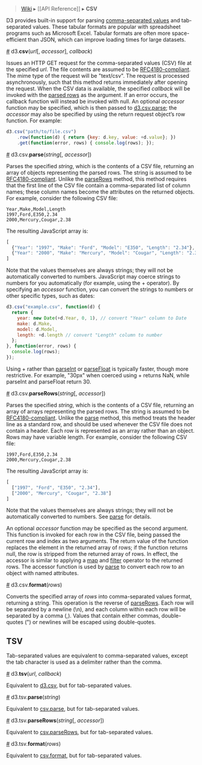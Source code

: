 > [Wiki](Home) ▸ [[API Reference]] ▸ **CSV**

D3 provides built-in support for parsing [comma-separated values](http://en.wikipedia.org/wiki/Comma-separated_values) and tab-separated values. These tabular formats are popular with spreadsheet programs such as Microsoft Excel. Tabular formats are often more space-efficient than JSON, which can improve loading times for large datasets.

<a name="csv" href="#wiki-csv">#</a> d3.<b>csv</b>(<i>url</i>[, <i>accessor</i>], <i>callback</i>)

Issues an HTTP GET request for the comma-separated values (CSV) file at the specified *url*. The file contents are assumed to be [RFC4180-compliant](http://tools.ietf.org/html/rfc4180). The mime type of the request will be "text/csv". The request is processed asynchronously, such that this method returns immediately after opening the request. When the CSV data is available, the specified *callback* will be invoked with the [parsed rows](CSV#wiki-parse) as the argument. If an error occurs, the callback function will instead be invoked with null. An optional <i>accessor</i> function may be specified, which is then passed to [d3.csv.parse](#wiki-parse); the <i>accessor</i> may also be specified by using the return request object’s row function. For example:

```js
d3.csv("path/to/file.csv")
    .row(function(d) { return {key: d.key, value: +d.value}; })
    .get(function(error, rows) { console.log(rows); });
```

<a name="parse" href="#wiki-parse">#</a> d3.csv.<b>parse</b>(<i>string</i>[, <i>accessor</i>])

Parses the specified *string*, which is the contents of a CSV file, returning an array of objects representing the parsed rows. The string is assumed to be [RFC4180-compliant](http://tools.ietf.org/html/rfc4180). Unlike the [parseRows](CSV#wiki-parseRows) method, this method requires that the first line of the CSV file contain a comma-separated list of column names; these column names become the attributes on the returned objects. For example, consider the following CSV file:

```
Year,Make,Model,Length
1997,Ford,E350,2.34
2000,Mercury,Cougar,2.38
```

The resulting JavaScript array is:

```javascript
[
  {"Year": "1997", "Make": "Ford", "Model": "E350", "Length": "2.34"},
  {"Year": "2000", "Make": "Mercury", "Model": "Cougar", "Length": "2.38"}
]
```

Note that the values themselves are always strings; they will not be automatically converted to numbers. JavaScript may coerce strings to numbers for you automatically (for example, using the + operator). By specifying an <i>accessor</i> function, you can convert the strings to numbers or other specific types, such as dates:

```javascript
d3.csv("example.csv", function(d) {
  return {
    year: new Date(+d.Year, 0, 1), // convert "Year" column to Date
    make: d.Make,
    model: d.Model,
    length: +d.length // convert "Length" column to number
  };
}, function(error, rows) {
  console.log(rows);
});
```

Using + rather than [parseInt](https://developer.mozilla.org/en/JavaScript/Reference/Global_Objects/parseInt) or [parseFloat](https://developer.mozilla.org/en/JavaScript/Reference/Global_Objects/parseFloat) is typically faster, though more restrictive. For example, "30px" when coerced using + returns NaN, while parseInt and parseFloat return 30.

<a name="parseRows" href="CSV#wiki-parseRows">#</a> d3.csv.<b>parseRows</b>(<i>string</i>[, <i>accessor</i>])

Parses the specified *string*, which is the contents of a CSV file, returning an array of arrays representing the parsed rows. The string is assumed to be [RFC4180-compliant](http://tools.ietf.org/html/rfc4180). Unlike the [parse](CSV#wiki-parse) method, this method treats the header line as a standard row, and should be used whenever the CSV file does not contain a header. Each row is represented as an array rather than an object. Rows may have variable length. For example, consider the following CSV file:

```
1997,Ford,E350,2.34
2000,Mercury,Cougar,2.38
```

The resulting JavaScript array is:

```javascript
[
  ["1997", "Ford", "E350", "2.34"],
  ["2000", "Mercury", "Cougar", "2.38"]
]
```

Note that the values themselves are always strings; they will not be automatically converted to numbers. See [parse](CSV#wiki-parse) for details.

An optional *accessor* function may be specified as the second argument. This function is invoked for each row in the CSV file, being passed the current row and index as two arguments. The return value of the function replaces the element in the returned array of rows; if the function returns null, the row is stripped from the returned array of rows. In effect, the accessor is similar to applying a [map](https://developer.mozilla.org/en/JavaScript/Reference/Global_Objects/Array/map) and [filter](https://developer.mozilla.org/en/JavaScript/Reference/Global_Objects/Array/filter) operator to the returned rows. The accessor function is used by [parse](CSV#wiki-parse) to convert each row to an object with named attributes.

<a name="format" href="CSV#wiki-format">#</a> d3.csv.<b>format</b>(<i>rows</i>)

Converts the specified array of *rows* into comma-separated values format, returning a string. This operation is the reverse of [parseRows](CSV#wiki-parseRows). Each row will be separated by a newline (\n), and each column within each row will be separated by a comma (,). Values that contain either commas, double-quotes (") or newlines will be escaped using double-quotes.

## TSV

Tab-separated values are equivalent to comma-separated values, except the tab character is used as a delimiter rather than the comma.

<a name="tsv" href="#wiki-tsv">#</a> d3.<b>tsv</b>(<i>url</i>, <i>callback</i>)

Equivalent to [d3.csv](#wiki-csv), but for tab-separated values.

<a name="tsv_parse" href="#wiki-tsv_parse">#</a> d3.tsv.<b>parse</b>(<i>string</i>)

Equivalent to [csv.parse](#wiki-parse), but for tab-separated values.

<a name="tsv_parseRows" href="#wiki-tsv_parseRows">#</a> d3.tsv.<b>parseRows</b>(<i>string</i>[, <i>accessor</i>])

Equivalent to [csv.parseRows](#wiki-parseRows), but for tab-separated values.

<a name="tsv_format" href="#wiki-tsv_format">#</a> d3.tsv.<b>format</b>(<i>rows</i>)

Equivalent to [csv.format](#wiki-format), but for tab-separated values.